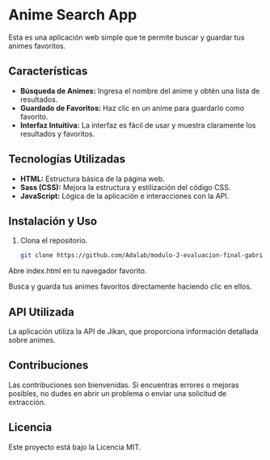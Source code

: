 # Anime Search App

Esta es una aplicación web simple que te permite buscar y guardar tus animes favoritos.

## Características

- **Búsqueda de Animes:** Ingresa el nombre del anime y obtén una lista de resultados.
- **Guardado de Favoritos:** Haz clic en un anime para guardarlo como favorito.
- **Interfaz Intuitiva:** La interfaz es fácil de usar y muestra claramente los resultados y favoritos.

## Tecnologías Utilizadas

- **HTML:** Estructura básica de la página web.
- **Sass (CSS):** Mejora la estructura y estilización del código CSS.
- **JavaScript:** Lógica de la aplicación e interacciones con la API.

## Instalación y Uso

1. Clona el repositorio.
   ```bash
   git clone https://github.com/Adalab/modulo-2-evaluacion-final-gabriela-ppv.git

Abre index.html en tu navegador favorito.

Busca y guarda tus animes favoritos directamente haciendo clic en ellos.

## API Utilizada
La aplicación utiliza la API de Jikan, que proporciona información detallada sobre animes.

## Contribuciones
Las contribuciones son bienvenidas. Si encuentras errores o mejoras posibles, no dudes en abrir un problema o enviar una solicitud de extracción.

## Licencia
Este proyecto está bajo la Licencia MIT.